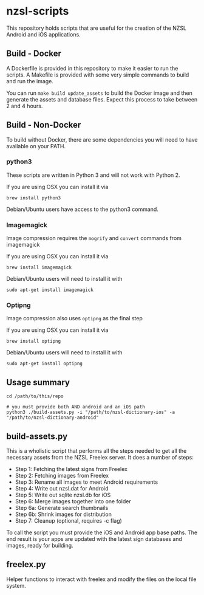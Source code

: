 # nzsl-scripts

This repository holds scripts that are useful for the creation of the NZSL Android and iOS applications.


## Build - Docker

A Dockerfile is provided in this repository to make it easier to run the scripts. A Makefile is provided with
some very simple commands to build and run the image.

You can run `make build update_assets` to build the Docker image and then generate the assets and database files.
Expect this process to take between 2 and 4 hours.

## Build - Non-Docker

To build without Docker, there are some dependencies you will need to have available on your PATH.

### python3

These scripts are written in Python 3 and will not work with Python 2.

If you are using OSX you can install it via

```
brew install python3
```

Debian/Ubuntu users have access to the python3 command.

### Imagemagick

Image compression requires the `mogrify` and `convert` commands from imagemagick

If you are using OSX you can install it via
```
brew install imagemagick
```

Debian/Ubuntu users will need to install it with
```
sudo apt-get install imagemagick
```

### Optipng

Image compression also uses `optipng` as the final step

If you are using OSX you can install it via
```
brew install optipng
```

Debian/Ubuntu users will need to install it with
```
sudo apt-get install optipng
```

## Usage summary

```
cd /path/to/this/repo

# you must provide both AND android and an iOS path
python3 ./build-assets.py -i "/path/to/nzsl-dictionary-ios" -a "/path/to/nzsl-dictionary-android"
```

## build-assets.py

This is a wholistic script that performs all the steps needed to get all the necessary assets from the NZSL Freelex server. It does a number of steps:

* Step 1: Fetching the latest signs from Freelex
* Step 2: Fetching images from Freelex
* Step 3: Rename all images to meet Android requirements
* Step 4: Write out nzsl.dat for Android
* Step 5: Write out sqlite nzsl.db for iOS
* Step 6: Merge images together into one folder
* Step 6a: Generate search thumbnails
* Step 6b: Shrink images for distribution
* Step 7: Cleanup (optional, requires -c flag)

To call the script you must provide the iOS and Android app base paths. The end result is your apps are updated with the latest sign databases and images, ready for building.

## freelex.py

Helper functions to interact with freelex and modify the files on the local file system.
